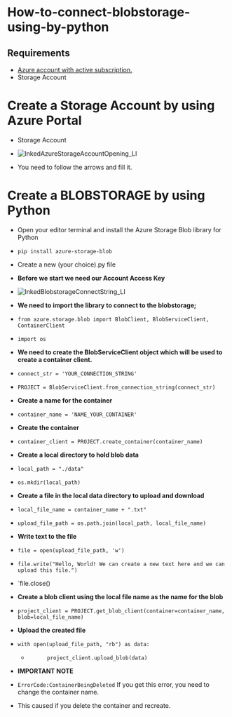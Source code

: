 # How-to-connect-blobstorage-using-by-python

## Requirements ##
  * [Azure account with active subscription.](https://azure.microsoft.com/en-us/free/?ref=microsoft.com&utm_source=microsoft.com&utm_medium=docs&utm_campaign=visualstudio)
  * Storage Account

# Create a Storage Account by using Azure Portal
  * Storage Account
  * ![InkedAzureStorageAccountOpening_LI](https://user-images.githubusercontent.com/81914415/113512383-1454ae80-956d-11eb-8d2c-d56d842a0ec4.jpg)

* You need to follow the arrows and fill it.

# Create a BLOBSTORAGE by using Python #
* Open your editor terminal and install the Azure Storage Blob library for Python
* `pip install azure-storage-blob`
* Create a new (your choice).py file

* **Before we start we need our Account Access Key**
* ![InkedBlobstorageConnectString_LI](https://user-images.githubusercontent.com/81914415/113557499-c55b5780-9606-11eb-817b-f3f2a8a629e7.jpg)

* **We need to import the library to connect to the blobstorage;**
* `from azure.storage.blob import BlobClient, BlobServiceClient, ContainerClient`
* `import os`

* **We need to create the BlobServiceClient object which will be used to create a container client.**
* `connect_str = 'YOUR_CONNECTION_STRING'`
* `PROJECT = BlobServiceClient.from_connection_string(connect_str)`

* **Create a name for the container**
* `container_name = 'NAME_YOUR_CONTAINER'`

* **Create the container**
* `container_client = PROJECT.create_container(container_name)`

* **Create a local directory to hold blob data**
* `local_path = "./data"`
* `os.mkdir(local_path)`

* **Create a file in the local data directory to upload and download**
* `local_file_name = container_name + ".txt"`
* `upload_file_path = os.path.join(local_path, local_file_name)`

* **Write text to the file**
* `file = open(upload_file_path, 'w')`
* `file.write("Hello, World! We can create a new text here and we can upload this file.")`
* `file.close()

* **Create a blob client using the local file name as the name for the blob**
* `project_client = PROJECT.get_blob_client(container=container_name, blob=local_file_name)`

* **Upload the created file**
* `with open(upload_file_path, "rb") as data:`
    *  `      project_client.upload_blob(data)`

* **IMPORTANT NOTE**
* `ErrorCode:ContainerBeingDeleted` If you get this error, you need to change the container name.
* This caused if you delete the container and recreate.
